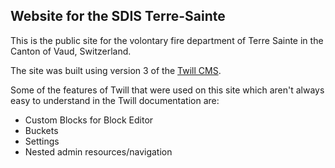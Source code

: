 ## Website for the SDIS Terre-Sainte

This is the public site for the volontary fire department of Terre Sainte in the Canton of Vaud, Switzerland.

The site was built using version 3 of the [Twill CMS](https://twillcms.com/).

Some of the features of Twill that were used on this site which aren't always easy to understand in the Twill documentation are:

- Custom Blocks for Block Editor
- Buckets
- Settings
- Nested admin resources/navigation
